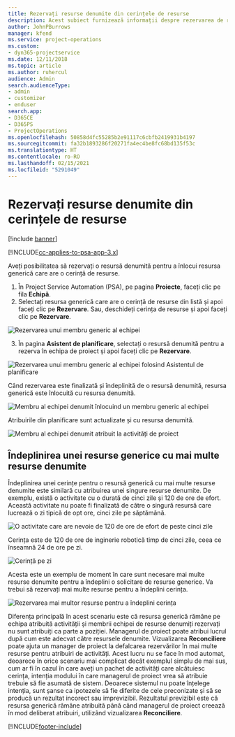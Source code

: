 ```yaml
---
title: Rezervați resurse denumite din cerințele de resurse
description: Acest subiect furnizează informații despre rezervarea de resurse denumite pentru o cerință de resurse generice.
author: JohnPBurrows
manager: kfend
ms.service: project-operations
ms.custom:
- dyn365-projectservice
ms.date: 12/11/2018
ms.topic: article
ms.author: ruhercul
audience: Admin
search.audienceType:
- admin
- customizer
- enduser
search.app:
- D365CE
- D365PS
- ProjectOperations
ms.openlocfilehash: 50858d4fc55285b2e91117c6cbfb2419931b4197
ms.sourcegitcommit: fa32b1893286f20271fa4ec4be8fc68bd135f53c
ms.translationtype: HT
ms.contentlocale: ro-RO
ms.lasthandoff: 02/15/2021
ms.locfileid: "5291049"
---
```

# <a name="book-named-resources-from-resource-requirements"></a>Rezervați resurse denumite din cerințele de resurse

[!include [banner](../includes/psa-now-project-operations.md)]

[!INCLUDE[cc-applies-to-psa-app-3.x](../includes/cc-applies-to-psa-app-3x.md)]

Aveți posibilitatea să rezervați o resursă denumită pentru a înlocui resursa generică care are o cerință de resurse.

1. În Project Service Automation (PSA), pe pagina **Proiecte**, faceți clic pe fila **Echipă**.
2. Selectați resursa generică care are o cerință de resurse din listă și apoi faceți clic pe **Rezervare**. Sau, deschideți cerința de resurse și apoi faceți clic pe **Rezervare**.


![Rezervarea unui membru generic al echipei](media/RM-how-to-14.png)


3. În pagina **Asistent de planificare**, selectați o resursă denumită pentru a rezerva în echipa de proiect și apoi faceți clic pe **Rezervare**.

![Rezervarea unui membru generic al echipei folosind Asistentul de planificare](media/RM-how-to-15.png)

Când rezervarea este finalizată și îndeplinită de o resursă denumită, resursa generică este înlocuită cu resursa denumită.

![Membru al echipei denumit înlocuind un membru generic al echipei](media/RM-how-to-16.png)

Atribuirile din planificare sunt actualizate și cu resursa denumită.

![Membru al echipei denumit atribuit la activități de proiect](media/RM-how-to-17.png)

## <a name="fulfill-a-generic-resource-with-multiple-named-resources"></a>Îndeplinirea unei resurse generice cu mai multe resurse denumite
Îndeplinirea unei cerințe pentru o resursă generică cu mai multe resurse denumite este similară cu atribuirea unei singure resurse denumite. De exemplu, există o activitate cu o durată de cinci zile și 120 de ore de efort. Această activitate nu poate fi finalizată de către o singură resursă care lucrează o zi tipică de opt ore, cinci zile pe săptămână. 

![O activitate care are nevoie de 120 de ore de efort de peste cinci zile](media/RM-how-to-21.png)

Cerința este de 120 de ore de inginerie robotică timp de cinci zile, ceea ce înseamnă 24 de ore pe zi.

![Cerință pe zi](media/RM-how-to-22.png)

Acesta este un exemplu de moment în care sunt necesare mai multe resurse denumite pentru a îndeplini o solicitare de resurse generice. Va trebui să rezervați mai multe resurse pentru a îndeplini cerința.

![Rezervarea mai multor resurse pentru a îndeplini cerința](media/RM-how-to-23.png)

Diferența principală în acest scenariu este că resursa generică rămâne pe echipa atribuită activității și membrii echipei de resurse denumiți rezervați nu sunt atribuiți ca parte a poziției. Managerul de proiect poate atribui lucrul după cum este adecvat către resursele denumite. Vizualizarea **Reconciliere** poate ajuta un manager de proiect la defalcarea rezervărilor în mai multe resurse pentru atribuiri de activități. Acest lucru nu se face în mod automat, deoarece în orice scenariu mai complicat decât exemplul simplu de mai sus, cum ar fi în cazul în care aveți un pachet de activități care alcătuiesc cerința, intenția modului în care managerul de proiect vrea să atribuie trebuie să fie asumată de sistem. Deoarece sistemul nu poate înțelege intenția, sunt șanse ca ipotezele să fie diferite de cele preconizate și să se producă un rezultat incorect sau imprevizibil. Rezultatul previzibil este că resursa generică rămâne atribuită până când managerul de proiect creează în mod deliberat atribuiri, utilizând vizualizarea **Reconciliere**.




[!INCLUDE[footer-include](../includes/footer-banner.md)]